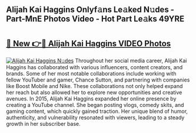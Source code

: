 ## Alijah Kai Haggins Onlyf𝚊ns Le𝚊ked N𝚞des - Part-MnE Photos Video - Hot Part Le𝚊ks 49YRE

# <h2><a href="http://ac3762.deff.icu/?id=Alijah+Kai+Haggins">🔗 New 👉🔴 Alijah Kai Haggins VIDEO Photos</a></h2>

[![Alijah Kai Haggins N𝚞des](https://i.imgur.com/rIISA9y.gif)](http://ac3762.deff.icu/?id=Alijah+Kai+Haggins)
Throughout her social media career, Alijah Kai Haggins has collaborated with various influencers, content creators, and brands. Some of her most notable collaborations include working with fellow YouTuber and gamer, Chance Sutton, and partnering with companies like Boost Mobile and Nike. These collaborations not only helped expand her reach but also allowed her to explore new opportunities and creative avenues. In 2015, Alijah Kai Haggins expanded her online presence by creating a YouTube channel. She began posting vlogs, comedy skits, and gaming content, which quickly gained traction. Her unique blend of humor, authenticity, and vulnerability resonated with viewers, leading to a steady growth in her subscriber base.
